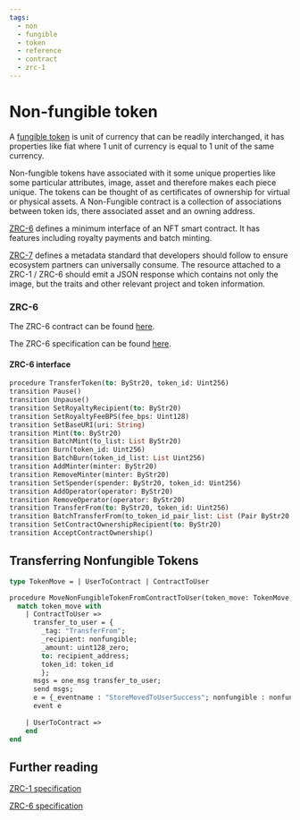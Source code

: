 ```yaml
---
tags:
  - non
  - fungible
  - token
  - reference
  - contract
  - zrc-1
---
```


# Non-fungible token

A [fungible token](fungible) is unit of currency that can be readily interchanged, it has properties like fiat where 1 unit of currency is equal to 1 unit of the same currency.

Non-fungible tokens have associated with it some unique properties like some particular attributes, image, asset and therefore makes each piece unique. The tokens can be thought of as certificates of ownership for virtual or physical assets. A Non-Fungible contract is a collection of associations between token ids, there associated asset and an owning address.

[ZRC-6](https://github.com/Zilliqa/ZRC/blob/master/zrcs/zrc-6.md) defines a minimum interface of an NFT smart contract. It has features including royalty payments and batch minting.

[ZRC-7](https://github.com/Zilliqa/ZRC/blob/master/zrcs/zrc-7.md) defines a metadata standard that developers should follow to ensure ecosystem partners can universally consume. The resource attached to a ZRC-1 / ZRC-6 should emit a JSON response which contains not only the image, but the traits and other relevant project and token information.

### ZRC-6

The ZRC-6 contract can be found [here](https://github.com/Zilliqa/ZRC/blob/master/reference/zrc6.scilla).

The ZRC-6 specification can be found [here](https://github.com/Zilliqa/ZRC/blob/master/zrcs/zrc-6.md).

#### ZRC-6 interface

```ocaml
procedure TransferToken(to: ByStr20, token_id: Uint256)
transition Pause()
transition Unpause()
transition SetRoyaltyRecipient(to: ByStr20)
transition SetRoyaltyFeeBPS(fee_bps: Uint128)
transition SetBaseURI(uri: String)
transition Mint(to: ByStr20)
transition BatchMint(to_list: List ByStr20)
transition Burn(token_id: Uint256)
transition BatchBurn(token_id_list: List Uint256)
transition AddMinter(minter: ByStr20)
transition RemoveMinter(minter: ByStr20)
transition SetSpender(spender: ByStr20, token_id: Uint256)
transition AddOperator(operator: ByStr20)
transition RemoveOperator(operator: ByStr20)
transition TransferFrom(to: ByStr20, token_id: Uint256)
transition BatchTransferFrom(to_token_id_pair_list: List (Pair ByStr20 Uint256))
transition SetContractOwnershipRecipient(to: ByStr20)
transition AcceptContractOwnership()
```

## Transferring Nonfungible Tokens

```ocaml
type TokenMove = | UserToContract | ContractToUser

procedure MoveNonFungibleTokenFromContractToUser(token_move: TokenMove, recipient_address: ByStr20, nonfungible: ByStr20, token_id: Uint256)
  match token_move with
    | ContractToUser =>
      transfer_to_user = {
        _tag: "TransferFrom";
        _recipient: nonfungible;
        _amount: uint128_zero;
        to: recipient_address;
        token_id: token_id
        };
      msgs = one_msg transfer_to_user;
      send msgs;
      e = {_eventname : "StoreMovedToUserSuccess"; nonfungible : nonfungible; token_id: token_id};  
      event e
      
    | UserToContract =>
    end
end
```

## Further reading

[ZRC-1 specification](https://github.com/Zilliqa/ZRC/blob/master/zrcs/zrc-1.md)

[ZRC-6 specification](https://github.com/Zilliqa/ZRC/blob/master/zrcs/zrc-6.md)
